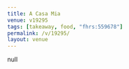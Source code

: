 ```yaml
---
title: A Casa Mia
venue: v19295
tags: [takeaway, food, "fhrs:559678"]
permalink: /v/19295/
layout: venue
---
```

null